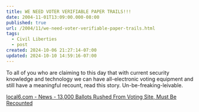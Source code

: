 ```yaml
---
title: WE NEED VOTER VERIFIABLE PAPER TRAILS!!!
date: 2004-11-01T13:09:00.000-08:00
published: true
url: /2004/11/we-need-voter-verifiable-paper-trails.html
tags:
  - Civil Liberties
  - post
created: 2024-10-06 21:27:14-07:00
updated: 2024-10-10 14:59:16-07:00
---
```


To all of you who are claiming to this day that with current security knowledge and technology we can have all-electronic voting equipment and still have a meaningful recount, read this story. Un-be-freaking-leivable.  
  
[local6.com - News - 13,000 Ballots Rushed From Voting Site, Must Be Recounted](http://www.local6.com/news/3879408/detail.html "local6.com - News - 13,000 Ballots Rushed From Voting Site, Must Be Recounted")